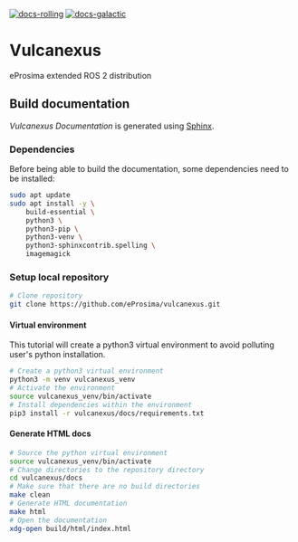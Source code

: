 [![docs-rolling](https://img.shields.io/github/workflow/status/eProsima/vulcanexus/docs/main?label=docs-rolling&logo=github&style=flat)](https://github.com/eProsima/vulcanexus/actions/workflows/docs.yaml?query=branch%3Amain)
[![docs-galactic](https://img.shields.io/github/workflow/status/eProsima/vulcanexus/docs/galactic?label=docs-galactic&logo=github&style=flat)](https://github.com/eProsima/vulcanexus/actions/workflows/docs.yaml?query=branch%3Agalactic)

# Vulcanexus

eProsima extended ROS 2 distribution

## Build documentation

*Vulcanexus Documentation* is generated using [Sphinx](https://www.sphinx-doc.org).

### Dependencies

Before being able to build the documentation, some dependencies need to be installed:

```bash
sudo apt update
sudo apt install -y \
    build-essential \
    python3 \
    python3-pip \
    python3-venv \
    python3-sphinxcontrib.spelling \
    imagemagick
```

### Setup local repository

```bash
# Clone repository
git clone https://github.com/eProsima/vulcanexus.git
```

#### Virtual environment

This tutorial will create a python3 virtual environment to avoid polluting user's python installation.

```bash
# Create a python3 virtual environment
python3 -m venv vulcanexus_venv
# Activate the environment
source vulcanexus_venv/bin/activate
# Install dependencies within the environment
pip3 install -r vulcanexus/docs/requirements.txt
```

#### Generate HTML docs

```bash
# Source the python virtual environment
source vulcanexus_venv/bin/activate
# Change directories to the repository directory
cd vulcanexus/docs
# Make sure that there are no build directories
make clean
# Generate HTML documentation
make html
# Open the documentation
xdg-open build/html/index.html
```
